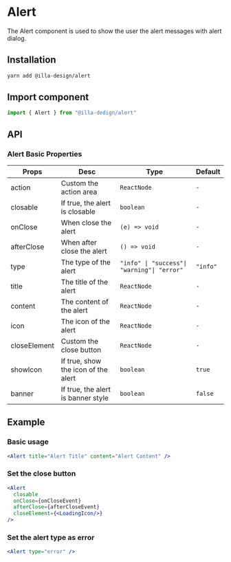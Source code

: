 # Alert

The Alert component is used to show the user the alert messages with alert dialog.

## Installation

```bash
yarn add @illa-design/alert
```

## Import component

```jsx
import { Alert } from "@illa-dedign/alert"
```

## API

### Alert Basic Properties

| Props        | Desc                                | Type                                          | Default  |
| ------------ | ----------------------------------- | --------------------------------------------- | -------- |
| action       | Custom the action area              | `ReactNode`                                   | `-`      |
| closable     | If true, the alert is closable      | `boolean`                                     | `-`      |
| onClose      | When close the alert                | `(e) => void`                                 | `-`      |
| afterClose   | When after close the alert          | `() => void`                                  | `-`      |
| type         | The type of the alert               | `"info" \| "success"\|  "warning"\| "error" ` | `"info"` |
| title        | The title of the alert              | `ReactNode`                                   | `-`      |
| content      | The content of the alert            | `ReactNode`                                   | `-`      |
| icon         | The icon of the alert               | `ReactNode`                                   | `-`      |
| closeElement | Custom the close button             | `ReactNode`                                   | `-`      |
| showIcon     | If true, show the icon of the alert | `boolean`                                     | `true`   |
| banner       | If true, the alert is banner style  | `boolean`                                     | `false`  |

## Example

### Basic usage

```jsx
<Alert title="Alert Title" content="Alert Content" />
```

### Set the close button

```jsx
<Alert
  closable
  onClose={onCloseEvent}
  afterClose={afterCloseEvent}
  closeElement={<LoadingIcon/>}
/>
```

### Set the alert type as error

```jsx
<Alert type="error" />
```

